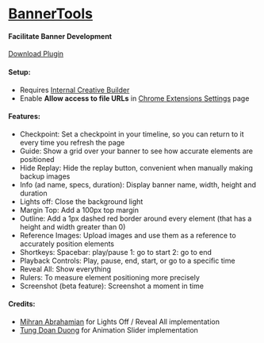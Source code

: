 # [BannerTools](https://chrome.google.com/webstore/detail/bannertools/coadikkjopidjmjbkhnipibbonohffma)
#### Facilitate Banner Development
[Download Plugin](https://chrome.google.com/webstore/detail/bannertools/coadikkjopidjmjbkhnipibbonohffma)

#### Setup:
* Requires [Internal Creative Builder](https://bitbucket.org/mhwebBB/gulp-banner-mh)
* Enable **Allow access to file URLs** in [Chrome Extensions Settings](chrome://extensions/) page

#### Features:
- Checkpoint:
  Set a checkpoint in your timeline, so you can return to it every time you refresh the page
- Guide:
  Show a grid over your banner to see how accurate elements are positioned
- Hide Replay:
  Hide the replay button, convenient when manually making backup images
- Info (ad name, specs, duration):
  Display banner name, width, height and duration
- Lights off:
  Close the background light
- Margin Top:
  Add a 100px top margin
- Outline:
  Add a 1px dashed red border around every element (that has a height and width greater than 0)
- Reference Images:
  Upload images and use them as a reference to accurately position elements
- Shortkeys:
  Spacebar: play/pause
  1: go to start
  2: go to end
- Playback Controls:
  Play, pause, end, start, or go to a specific time
- Reveal All:
  Show everything
- Rulers:
  To measure element positioning more precisely
- Screenshot (beta feature):
  Screenshot a moment in time

#### Credits:
- [Mihran Abrahamian](https://github.com/abrahamian) for Lights Off / Reveal All implementation
- [Tung Doan Duong](https://github.com/TungDoanDuong) for Animation Slider implementation
